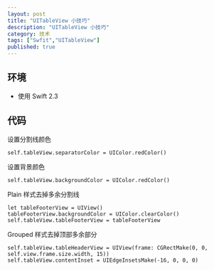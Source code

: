 ```yaml
---
layout: post
title: "UITableView 小技巧"
description: "UITableView 小技巧"
category: 技术
tags: ["Swfit","UITableView"]
published: true
---
```


## 环境 ##

*   使用 Swift 2.3

## 代码 ##

设置分割线颜色

<pre><code class="language-swift">self.tableView.separatorColor = UIColor.redColor()
</code></pre>

设置背景颜色

<pre><code class="language-swift">self.tableView.backgroundColor = UIColor.redColor()
</code></pre>

Plain 样式去掉多余分割线

<pre><code class="language-swift">let tableFooterView = UIView()
tableFooterView.backgroundColor = UIColor.clearColor()
self.tableView.tableFooterView = tableFooterView
</code></pre>

Grouped 样式去掉顶部多余部分

<pre><code class="language-swift">self.tableView.tableHeaderView = UIView(frame: CGRectMake(0, 0, self.view.frame.size.width, 15))
self.tableView.contentInset = UIEdgeInsetsMake(-16, 0, 0, 0)
</code></pre>